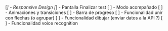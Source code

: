 [*] - Responsive Design
[*] - Pantalla Finalizar test
[ ] - Modo acompañado
[ ] - Animaciones y transiciones
[ ] - Barra de progreso
[ ] - Funcionalidad unir con flechas (o agrupar)
[ ] - Funcionalidad dibujar (enviar datos a la API ?)
[ ] - Funcionalidad voice recognition
